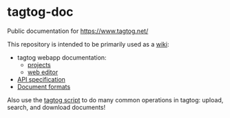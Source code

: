 # tagtog-doc

Public documentation for https://www.tagtog.net/

This repository is intended to be primarily used as a [wiki](https://github.com/tagtog/tagtog-doc/wiki/):
* tagtog webapp documentation:
  * [projects](projects.md)
  * [web editor](webeditor.md)
* [API specification](https://github.com/tagtog/tagtog-doc/wiki/API-documents-v0.1)
* [Document formats](https://github.com/tagtog/tagtog-doc/wiki/tagtog-document-formats)

Also use the [tagtog script](https://github.com/tagtog/tagtog-doc/blob/master/tagtog) to do many common operations in tagtog: upload, search, and download documents!
